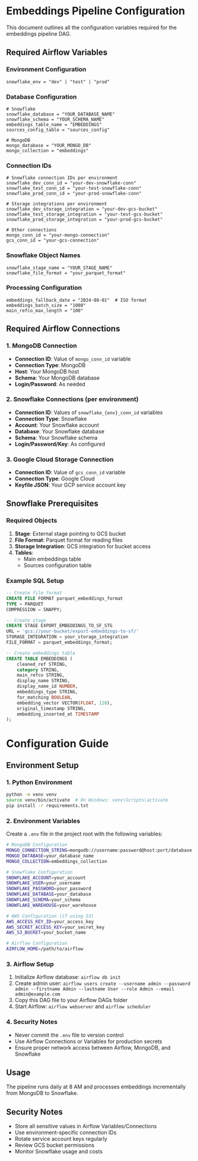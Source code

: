 # Embeddings Pipeline Configuration

This document outlines all the configuration variables required for the embeddings pipeline DAG.

## Required Airflow Variables

### Environment Configuration
```
snowflake_env = "dev" | "test" | "prod"
```

### Database Configuration
```
# Snowflake
snowflake_database = "YOUR_DATABASE_NAME"
snowflake_schema = "YOUR_SCHEMA_NAME"
embeddings_table_name = "EMBEDDINGS"
sources_config_table = "sources_config"

# MongoDB
mongo_database = "YOUR_MONGO_DB"
mongo_collection = "embeddings"
```

### Connection IDs
```
# Snowflake connection IDs per environment
snowflake_dev_conn_id = "your-dev-snowflake-conn"
snowflake_test_conn_id = "your-test-snowflake-conn" 
snowflake_prod_conn_id = "your-prod-snowflake-conn"

# Storage integrations per environment
snowflake_dev_storage_integration = "your-dev-gcs-bucket"
snowflake_test_storage_integration = "your-test-gcs-bucket"
snowflake_prod_storage_integration = "your-prod-gcs-bucket"

# Other connections
mongo_conn_id = "your-mongo-connection"
gcs_conn_id = "your-gcs-connection"
```

### Snowflake Object Names
```
snowflake_stage_name = "YOUR_STAGE_NAME"
snowflake_file_format = "your_parquet_format"
```

### Processing Configuration
```
embeddings_fallback_date = "2024-08-01"  # ISO format
embeddings_batch_size = "1000"
main_refco_max_length = "100"
```

## Required Airflow Connections

### 1. MongoDB Connection
- **Connection ID**: Value of `mongo_conn_id` variable
- **Connection Type**: MongoDB
- **Host**: Your MongoDB host
- **Schema**: Your MongoDB database
- **Login/Password**: As needed

### 2. Snowflake Connections (per environment)
- **Connection ID**: Values of `snowflake_{env}_conn_id` variables
- **Connection Type**: Snowflake
- **Account**: Your Snowflake account
- **Database**: Your Snowflake database
- **Schema**: Your Snowflake schema
- **Login/Password/Key**: As configured

### 3. Google Cloud Storage Connection
- **Connection ID**: Value of `gcs_conn_id` variable
- **Connection Type**: Google Cloud
- **Keyfile JSON**: Your GCP service account key

## Snowflake Prerequisites

### Required Objects
1. **Stage**: External stage pointing to GCS bucket
2. **File Format**: Parquet format for reading files
3. **Storage Integration**: GCS integration for bucket access
4. **Tables**: 
   - Main embeddings table
   - Sources configuration table

### Example SQL Setup
```sql
-- Create file format
CREATE FILE FORMAT parquet_embeddings_format
TYPE = PARQUET
COMPRESSION = SNAPPY;

-- Create stage
CREATE STAGE EXPORT_EMBEDDINGS_TO_SF_STG
URL = 'gcs://your-bucket/export-embeddings-to-sf/'
STORAGE_INTEGRATION = your_storage_integration
FILE_FORMAT = parquet_embeddings_format;

-- Create embeddings table
CREATE TABLE EMBEDDINGS (
    cleaned_ref STRING,
    category STRING,
    main_refco STRING,
    display_name STRING,
    display_name_id NUMBER,
    embeddings_type STRING,
    for_matching BOOLEAN,
    embedding_vector VECTOR(FLOAT, 128),
    original_timestamp STRING,
    embedding_inserted_at TIMESTAMP
);
```

# Configuration Guide

## Environment Setup

### 1. Python Environment
```bash
python -m venv venv
source venv/bin/activate  # On Windows: venv\Scripts\activate
pip install -r requirements.txt
```

### 2. Environment Variables
Create a `.env` file in the project root with the following variables:

```bash
# MongoDB Configuration
MONGO_CONNECTION_STRING=mongodb://username:password@host:port/database
MONGO_DATABASE=your_database_name
MONGO_COLLECTION=embeddings_collection

# Snowflake Configuration
SNOWFLAKE_ACCOUNT=your_account
SNOWFLAKE_USER=your_username
SNOWFLAKE_PASSWORD=your_password
SNOWFLAKE_DATABASE=your_database
SNOWFLAKE_SCHEMA=your_schema
SNOWFLAKE_WAREHOUSE=your_warehouse

# AWS Configuration (if using S3)
AWS_ACCESS_KEY_ID=your_access_key
AWS_SECRET_ACCESS_KEY=your_secret_key
AWS_S3_BUCKET=your_bucket_name

# Airflow Configuration
AIRFLOW_HOME=/path/to/airflow
```

### 3. Airflow Setup
1. Initialize Airflow database: `airflow db init`
2. Create admin user: `airflow users create --username admin --password admin --firstname Admin --lastname User --role Admin --email admin@example.com`
3. Copy this DAG file to your Airflow DAGs folder
4. Start Airflow: `airflow webserver` and `airflow scheduler`

### 4. Security Notes
- Never commit the `.env` file to version control
- Use Airflow Connections or Variables for production secrets
- Ensure proper network access between Airflow, MongoDB, and Snowflake

## Usage
The pipeline runs daily at 8 AM and processes embeddings incrementally from MongoDB to Snowflake.

## Security Notes

- Store all sensitive values in Airflow Variables/Connections
- Use environment-specific connection IDs
- Rotate service account keys regularly
- Review GCS bucket permissions
- Monitor Snowflake usage and costs